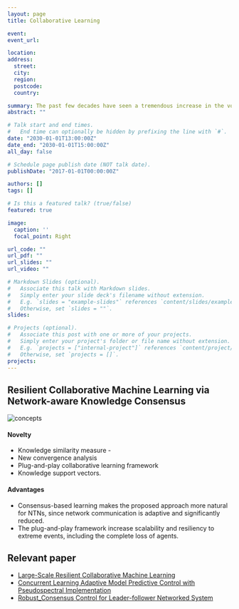 ```yaml
---
layout: page
title: Collaborative Learning

event:
event_url:

location: 
address:
  street: 
  city:
  region:
  postcode:
  country:

summary: The past few decades have seen a tremendous increase in the volume and complexity of data generated in scientific discovery processes. Moreover, due to the rapid growth in internet and networking technology, it is now common for these experiments to be composed of geographically dispersed components. Each of the components generates and stores a huge dataset which captures only a portion of the global phenomenon in question. This poses a tremendous challenge for data analysis, even with the most advanced Machine Learning/ AI methods. The state-of-the-art approaches to this problem involve either routing data to a trusted central location where the learning task takes place or iteratively performing the learning task over the dispersed data sources. However, in addition to low efficiency issues and high cost, there is often a single point of failure, resulting in low resiliency to faults and adversarial targeting.
abstract: ""

# Talk start and end times.
#   End time can optionally be hidden by prefixing the line with `#`.
date: "2030-01-01T13:00:00Z"
date_end: "2030-01-01T15:00:00Z"
all_day: false

# Schedule page publish date (NOT talk date).
publishDate: "2017-01-01T00:00:00Z"

authors: []
tags: []

# Is this a featured talk? (true/false)
featured: true

image:
  caption: ''
  focal_point: Right

url_code: ""
url_pdf: ""
url_slides: ""
url_video: ""

# Markdown Slides (optional).
#   Associate this talk with Markdown slides.
#   Simply enter your slide deck's filename without extension.
#   E.g. `slides = "example-slides"` references `content/slides/example-slides.md`.
#   Otherwise, set `slides = ""`.
slides:

# Projects (optional).
#   Associate this post with one or more of your projects.
#   Simply enter your project's folder or file name without extension.
#   E.g. `projects = ["internal-project"]` references `content/project/deep-learning/index.md`.
#   Otherwise, set `projects = []`.
projects:
---
```

## Resilient Collaborative Machine Learning via Network-aware Knowledge Consensus
![concepts](https://user-images.githubusercontent.com/36635562/151391460-fe00b5d0-be13-4452-868e-5ca8623940cd.png)
#### **Novelty** 
- Knowledge similarity measure -
-  New convergence analysis
-  Plug-and-play collaborative learning framework 
- Knowledge support vectors.  <br>
#### **Advantages** 
- Consensus-based learning makes the proposed approach more natural for NTNs, since network communication is adaptive and significantly reduced.
- The plug-and-play framework increase scalability and resiliency to extreme events, including the complete loss of agents.

## Relevant paper
- [Large-Scale Resilient Collaborative Machine Learning](https://raslab.netlify.app/publication/lsrcml/) 
- [Concurrent Learning Adaptive Model Predictive Control with Pseudospectral Implementation](https://raslab.netlify.app/publication/clampcpi/)
- [Robust_Consensus Control for Leader-follower Networked System](https://github.com/ZYblend/Robust-Consensus-Control/blob/main/Robust_Consensus_formation_control.pdf)

